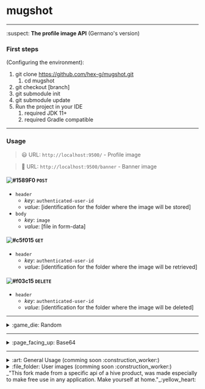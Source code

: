 # mugshot
---
:suspect:
**The profile image API**
(Germano's version)

### First steps
(Configuring the environment):

1. git clone https://github.com/hex-g/mugshot.git
    1. cd mugshot
2. git checkout [branch]
3. git submodule init
4. git submodule update 
5. Run the project in your IDE
    1. required JDK 11+
    2. required Gradle compatible
---
### Usage

> :smiley: URL: `http://localhost:9500/` - Profile image

> :bridge_at_night: URL: `http://localhost:9500/banner` - Banner image

#### ![#1589F0](https://placehold.it/15/1589F0/000000?text=+) `POST`
* `header`
    * *key*: `authenticated-user-id`
    * *value*: [identification for the folder where the image will be stored]
* `body`
    * *key*: `image`
    * *value*: [file in form-data]
#### ![#c5f015](https://placehold.it/15/c5f015/000000?text=+) `GET`
* `header`
    * *key*: `authenticated-user-id`
    * *value*: [identification for the folder where the image will be retrieved]
#### ![#f03c15](https://placehold.it/15/f03c15/000000?text=+) `DELETE`
* `header`
    * *key*: `authenticated-user-id`
    * *value*: [identification for the folder where the image will be deleted]
---
<details>
<summary>:game_die: Random</summary>

>  URL: `http://localhost:9500/generateImage/random` - Profile image

#### ![#1589F0](https://placehold.it/15/1589F0/000000?text=+) `POST`
* `header`
    * *key*: `authenticated-user-id`
    * *value*: [identification for the folder where the generated image will be stored]
</details>

---
<details>
<summary>:page_facing_up: Base64</summary>

alternative form for getting image
> URL: `http://localhost:9500/base64` - Profile image

> URL: `http://localhost:9500/base64/banner` - Banner image

#### ![#c5f015](https://placehold.it/15/c5f015/000000?text=+) `GET`
* `header`
    * *key*: `authenticated-user-id`
    * *value*: [identification for the folder where the image will be retrieved encoded in base64]
</details>

---
<details>
<summary>:art: General Usage (comming soon :construction_worker:)</summary> 
(just put the link in a img tag and it works)

> URL: `http://localhost:9500/images/{image_name}` - Any image

#### ![#1589F0](https://placehold.it/15/1589F0/000000?text=+) `POST`
* `path variable`
    * *image_name*: `a valid image name`
#### ![#c5f015](https://placehold.it/15/c5f015/000000?text=+) `GET`
* `path variable`
    * *image_name*: `a valid image name`
#### ![#f03c15](https://placehold.it/15/f03c15/000000?text=+) `DELETE`
* `path variable`
    * *image_name*: `a valid image name`
</details>
<details>
<summary>:file_folder: User images (comming soon :construction_worker:)</summary>
</details>
_"This fork made from a specific api of a hive product, was made especially to make free use in any application.
Make yourself at home."_:yellow_heart:
